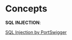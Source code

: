 # Concepts

**SQL INJECTION**: 




























[SQL Injection by PortSwigger](https://portswigger.net/web-security/learning-paths/sql-injection/sql-injection-what-is-sql-injection/sql-injection/what-is-sql-injection-sqli)